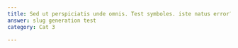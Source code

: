```yaml
---
title: Sed ut perspiciatis unde omnis. Test symboles. iste natus error?
answer: slug generation test
category: Cat 3

---
```

